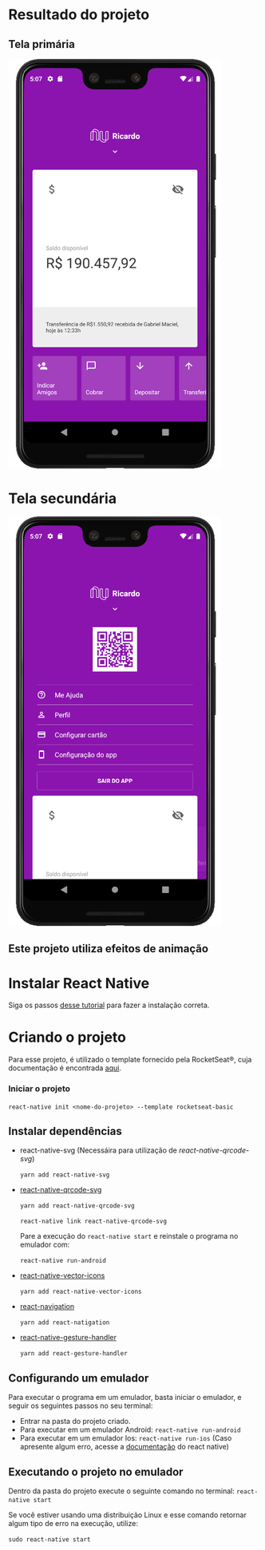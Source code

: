 # Resultado do projeto
## Tela primária
![](/Readme-images/Tela-1.png)

# Tela secundária
![](/Readme-images/Tela-2.png)

## Este projeto utiliza efeitos de animação

# Instalar React Native
Siga os passos [desse tutorial](https://docs.rocketseat.dev/ambiente-react-native/introducao) para fazer a instalação correta.

# Criando o projeto
Para esse projeto, é utilizado o template fornecido pela RocketSeat®, cuja documentação é encontrada [aqui](https://github.com/Rocketseat/react-native-template-rocketseat-basic).

### Iniciar o projeto
```react-native init <nome-do-projeto> --template rocketseat-basic```

## Instalar dependências
- react-native-svg (Necessáira para utilização de _react-native-qrcode-svg_)

    ```yarn add react-native-svg```

- [react-native-qrcode-svg](https://www.npmjs.com/package/react-native-qrcode-svg)

    ```yarn add react-native-qrcode-svg```
    
    ```react-native link react-native-qrcode-svg```

    Pare a execução do ```react-native start``` e reinstale o programa no emulador com:

    ```react-native run-android```


- [react-native-vector-icons](https://github.com/oblador/react-native-vector-icons)

    ```yarn add react-native-vector-icons```

- [react-navigation](https://reactnavigation.org/docs/getting-started/)

    ```yarn add react-natigation```

- [react-native-gesture-handler](https://github.com/software-mansion/react-native-gesture-handler)

    ```yarn add react-gesture-handler```

## Configurando um emulador
Para executar o programa em um emulador, basta iniciar o emulador, e seguir os seguintes passos no seu terminal:

- Entrar na pasta do projeto criado.
- Para executar em um emulador Android: ```react-native run-android```
- Para executar em um emulador Ios: ```react-native run-ios``` (Caso apresente algum erro, acesse a [documentação](https://reactnative.dev/docs/getting-started) do react native)

## Executando o projeto no emulador
Dentro da pasta do projeto execute o seguinte comando no terminal: `react-native start`

Se você estiver usando uma distribuição Linux e esse comando retornar algum tipo de erro na execução, utilize:

```sudo react-native start```
